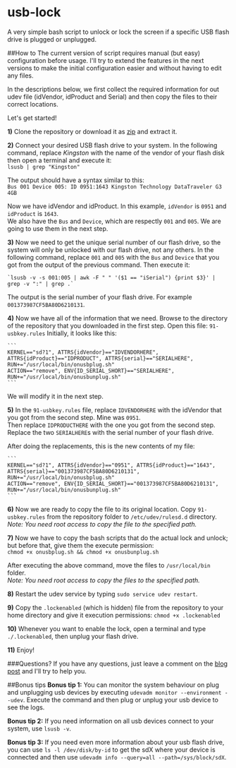 usb-lock
========

A very simple bash script to unlock or lock the screen if a specific USB flash drive is plugged or unplugged.

##How to
The current version of script requires manual (but easy) configuration before usage. I'll try to extend the features in the next versions to make the initial configuration easier and without having to edit any files.

In the descriptions below, we first collect the required information for out udev file (idVendor, idProduct and Serial) and then copy the files to their correct locations.

Let's get started!

__1)__ Clone the repository or download it as [zip](https://github.com/aminbandali/usb-lock/archive/master.zip) and extract it.

__2)__ Connect your desired USB flash drive to your system. In the following command, replace _Kingston_ with the name of the vendor of your flash disk then open a terminal and execute it:  
    `lsusb | grep "Kingston"`

The output should have a syntax similar to this:  
    `Bus 001 Device 005: ID 0951:1643 Kingston Technology DataTraveler G3 4GB`

Now we have idVendor and idProduct. In this example, `idVendor` is `0951` and `idProduct` is `1643`.  
We also have the `Bus` and `Device`, which are respectly `001` and `005`. We are going to use them in the next step.

__3)__ Now we need to get the unique serial number of our flash drive, so the system will only be unlocked with our flash drive, not any others.
In the following command, replace `001` and `005` with the `Bus` and `Device` that you got from the output of the previous command. Then execute it:

    `lsusb -v -s 001:005 | awk -F " " '($1 == "iSerial") {print $3}' | grep -v ":" | grep .`  
The output is the serial number of your flash drive. For example `001373987CF5BA80D6210131`.

__4)__ Now we have all of the information that we need. Browse to the directory of the repository that you downloaded in the first step. Open this file: `91-usbkey.rules`
Initially, it looks like this:

    ```
    KERNEL=="sd?1", ATTRS{idVendor}=="IDVENDORHERE", ATTRS{idProduct}=="IDPRODUCT", ATTRS{serial}=="SERIALHERE", RUN+="/usr/local/bin/onusbplug.sh"  
    ACTION=="remove", ENV{ID_SERIAL_SHORT}=="SERIALHERE", RUN+="/usr/local/bin/onusbunplug.sh"
    ```

We will modify it in the next step.

__5)__ In the `91-usbkey.rules` file, replace `IDVENDORHERE` with the idVendor that you got from the second step. Mine was `0951`.  
Then replace `IDPRODUCTHERE` with the one you got from the second step.  
Replace the two `SERIALHERE`s with the serial number of your flash drive.

After doing the replacements, this is the new contents of my file:

    ```
    KERNEL=="sd?1", ATTRS{idVendor}=="0951", ATTRS{idProduct}=="1643", ATTRS{serial}=="001373987CF5BA80D6210131", RUN+="/usr/local/bin/onusbplug.sh"
    ACTION=="remove", ENV{ID_SERIAL_SHORT}=="001373987CF5BA80D6210131", RUN+="/usr/local/bin/onusbunplug.sh"
    ```

__6)__ Now we are ready to copy the file to its original location. Copy `91-usbkey.rules` from the repository folder to `/etc/udev/rulesd.d` directory.  
_Note: You need root access to copy the file to the specified path._

__7)__ Now we have to copy the bash scripts that do the actual lock and unlock; but before that, give them the execute permission:  
    `chmod +x onusbplug.sh && chmod +x onusbunplug.sh`

After executing the above command, move the files to `/usr/local/bin` folder.  
_Note: You need root access to copy the files to the specified path._

__8)__ Restart the udev service by typing `sudo service udev restart`.

__9)__ Copy the `.lockenabled` (which is hidden) file from the repository to your home directory and give it execution permissions:
    `chmod +x .lockenabled`

__10)__ Whenever you want to enable the lock, open a terminal and type `./.lockenabled`, then unplug your flash drive.

__11)__ Enjoy!

###Questions?
If you have any questions, just leave a comment on the [blog post](http://aminbandali.com/blog/usb-lock-version-one/) and I'll try to help you.

##Bonus tips
__Bonus tip 1:__ You can monitor the system behaviour on plug and unplugging usb devices by executing `udevadm monitor --environment --udev`. Execute the command and then plug or unplug your usb device to see the logs.

__Bonus tip 2:__ If you need information on all usb devices connect to your system, use `lsusb -v`.

__Bonus tip 3:__ If you need even more information about your usb flash drive, you can use `ls -l /dev/disk/by-id` to get the sdX where your device is connected and then use `udevadm info --query=all --path=/sys/block/sdX`.
